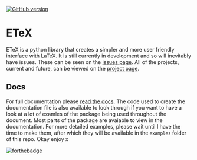 [![GitHub version](https://badge.fury.io/gh/RosiePuddles%2FETeX.svg)](https://badge.fury.io/gh/RosiePuddles%2FETeX)

# ETeX
ETeX is a python library that creates a simpler and more user friendly interface with LaTeX. It is still currently in development and so will inevitably have issues. These can be seen on the [issues page](https://github.com/RosiePuddles/LaTeX_from_python/issues). All of the projects, current and future, can be viewed on the [project page](https://github.com/RosiePuddles/LaTeX_from_python/projects).
## Docs
For full documentation please [read the docs](https://github.com/RosiePuddles/ETeX/blob/master/ETeX%20Documentation.pdf). The code used to create the documentation file is also available to look through if you want to have a look at a lot of examles of the package being used throughout the document. Most parts of the package are avaiable to view in the documentation.
For more detailed examples, please wait until I have the time to make them, after which they will be available in the `examples` folder of this repo.
Okay enjoy x


[![forthebadge](https://forthebadge.com/images/badges/powered-by-coffee.svg)](https://forthebadge.com)
